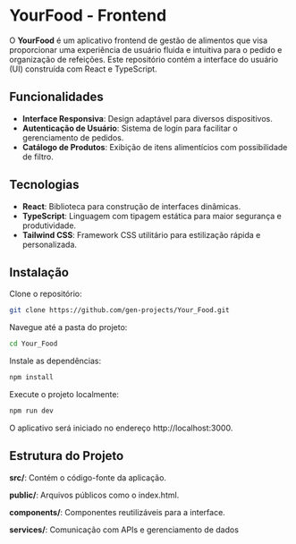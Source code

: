 
# YourFood - Frontend

O **YourFood** é um aplicativo frontend de gestão de alimentos que visa proporcionar uma experiência de usuário fluida e intuitiva para o pedido e organização de refeições. Este repositório contém a interface do usuário (UI) construída com React e TypeScript.

## Funcionalidades

- **Interface Responsiva**: Design adaptável para diversos dispositivos.
- **Autenticação de Usuário**: Sistema de login para facilitar o gerenciamento de pedidos.
- **Catálogo de Produtos**: Exibição de itens alimentícios com possibilidade de filtro.

## Tecnologias

- **React**: Biblioteca para construção de interfaces dinâmicas.
- **TypeScript**: Linguagem com tipagem estática para maior segurança e produtividade.
- **Tailwind CSS**: Framework CSS utilitário para estilização rápida e personalizada.

## Instalação

Clone o repositório:
   ```bash
   git clone https://github.com/gen-projects/Your_Food.git
```

Navegue até a pasta do projeto:

```bash
cd Your_Food
```
Instale as dependências:

```bash
npm install
```
Execute o projeto localmente:

```bash
npm run dev
```
O aplicativo será iniciado no endereço http://localhost:3000.

## Estrutura do Projeto
**src/**: Contém o código-fonte da aplicação.

**public/**: Arquivos públicos como o index.html.

**components/**: Componentes reutilizáveis para a interface.

**services/**: Comunicação com APIs e gerenciamento de dados
